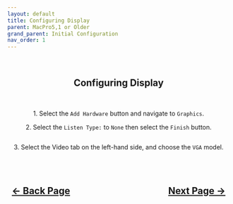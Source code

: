 ```yaml
---
layout: default
title: Configuring Display
parent: MacPro5,1 or Older
grand_parent: Initial Configuration
nav_order: 1
---
```


<style>
  .navigation-container {
    display: flex;
    justify-content: space-between;
    align-items: center;
    width: 100%;
  }
  
  .nav-button {
    margin: 10px;
  }
</style>

<br>
<h2 align="center"><b>Configuring Display</b></h2>
<br>

<p align="center">1. Select the <code>Add Hardware</code> button and navigate to <code>Graphics</code>.</p>
<p align="center">2. Select the <code>Listen Type:</code> to <code>None</code> then select the <code>Finish</code> button.</p>

<p align="center"><a href=""><img src="../../../../../assets/Virtual-Machine-Manager/VManLegacyKVMAddDisplay1.png" alt=""></a></p>

<p align="center">3. Select the Video tab on the left-hand side, and choose the <code>VGA</code> model.</p>

<p align="center"><a href=""><img src="../../../../../assets/Virtual-Machine-Manager/VManLegacyKVMAddDisplay2.png" alt=""></a></p>

<h2 align="center">
  <br>
  <div class="navigation-container">
    <a class="nav-button" href="../index">&larr; Back Page</a>
    <a class="nav-button" href="../02-ConfigDrives">Next Page &rarr;</a>
  </div>
  <br>
</h2>
